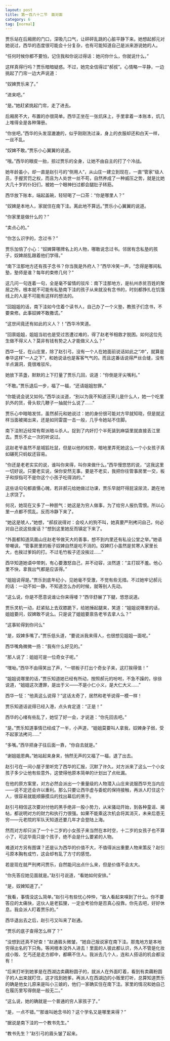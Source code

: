 ```yaml
---
layout: post
title: 第一百八十二节　面对面
category: 6
tag: [normal]
---
```


贾乐站在后厢房的门口，深吸几口气，让砰砰乱跳的心脏平静下来。她想起郝元对她说过，西华的态度很可能会十分复杂，也有可能知道自己是派来游说她的人。

“任何时候你都不要怕，记住我和你说过得话：她问你什么，你就说什么。”

这样真得行吗？贾乐暗暗疑惑。不过，她完全信得过“郝叔”。心情略一平静，一边挑起了门帘一边大声说道：

“奴婢贾乐来了。”

“进来吧。”

“是。”她赶紧挑起门帘，走了进去。

后厢房不大，布置的亦很简单。西华正坐在一张炕床上，手里拿着一本账本，炕几上堆得全是各种簿册。

“你坐吧。”西华的头发湿漉漉的，似乎刚刚洗过澡，身上的衣服却还和白天一样，一丝不乱。

“奴婢不敢。”贾乐小心翼翼的说道。

“哦。”西华的眼皮一抬，掠过贾乐的全身，让她不由自主的打了个冷战。

她年龄虽小，却一直是赵引弓的“侧用人”，从山庄一建立到现在，一直“管家”级人员，手握赏罚之权，而且为人处世一丝不苟，自然养成了一种威压之势，就是比她大几十岁的仆妇们，被她一个眼神扫过都会腿肚子转筋。

西华放下账本，端起盖碗，轻轻喝了一口茶：“你是哪里人？”

“奴婢是本地人，家就住在南下洼。离此地不算远。”贾乐小心翼翼的说道。

“你家里是做什么的？”

“卖点心的。”

“你怎么识字的，念过书？”

贾乐加倍了小心：“奴婢算哪牌名上的人物，哪敢说念过书。邻居有念私塾的孩子，奴婢胡乱跟着他们学得。”

“南下洼那地方还有孩子念书？你当我是外府人？”西华冷笑一声，“念得是哪间私塾，塾师是谁？每年的束修几何？”

这几问一句连着一句，全是毫不留情的驳斥：南下洼那地方，是杭州赤贫百姓的聚居之所，根本就不可能有私塾南下洼的孩子从来就没有念书的，时刻都挣扎在饥饿线上的人是不可能有这样的想法的。

“回姐姐的话，南下洼如今住着个读书人，自己办了一个义塾，教孩子们念书，不要束修。此事奴婢不敢撒谎。”

“这世间竟还有如此的义人？！”西华冷笑道。

“回禀姐姐，姐姐当初也是受过苦遭过难的，得了赵老爷相救才脱困。如何这位先生做不得义人？莫非有钱有势之人才能做义人么？”

西华一怔，在山庄里，除了赵引弓，没有一个人在她面前说话如此之“冲”，就算是奉华这样“一人之下”，和她说话也是客客气气的。而且这番话说得严丝合缝，没有半点漏洞，竟很难驳斥。

她放下茶盏，默默的上下打量了贾乐几回，说道：“你倒是牙尖嘴利。”

“不敢。”贾乐退后一步，福了一福，“还请姐姐恕罪。”

“你能说会说又如何。”西华淡淡道，“别以为我不知道汪荣儿是什么人，她一个吃里扒外的货，骨头软几鞭子一抽就什么说了……”

贾乐心中暗暗发怵，虽然郝元和她说过：她的身份很可能对方早就知晓，但是就这样当面被揭出来，还是如同雷霆一击一般，几乎令她站不住脚。

南下洼附近经常有帮派暗斗杀人。捉到了内奸打个半死装到麻袋里就直接丢江里去。贾乐不止一次的听说过。

这赵老爷虽然不是城狐社鼠，但是以他的权势，暗地里弄死她这么一个小女孩子真如碾死只蚂蚁还容易。

“你还是老老实实的说，谁叫你来得，叫你来做什么。”西华慢悠悠的说，“这我这里一切好说。只要老实说，保你安然无事。要是不老实，我把你往管事房里一交，板子和拶指可不是你这个小孩子吃得消的。”

这些话句句都直慑心魄，若非郝元给她做过功课，贾乐早就吓得屁滚尿流，跪在地上求饶了。

何况，她现在又多了一种胆气：她这是为穷人做事，为了给穷人报仇雪恨。所以心里一点都不慌乱。反而冷静下来了。

“她这是唬人，”她想，“郝叔说得对：会咬人的狗不叫，她真要严刑拷问自己，何必对自己说这些废话？”想到这里她反而镇定下来了。

“外面都知道凤凰山庄赵老爷做天大的善事，想不到内里还有私设公堂之举。”她语带嘲讽，“管事房里的板子奴婢自然是吃不消的。奴婢打小虽然是贫寒人家里长大，也挨过爹妈的打。不过毛竹板子还没挨过……”

西华知道她语中带刺，有心要激怒自己，并不动容，淡然道：“主打奴不羞。他心里不快，拿我出气都是应该得。”

“姐姐说得是。”贾乐到底年纪小，见她毫不受激，不觉有些无措。不过她牢记郝元的话：一动不如一静，不知道怎么办的时候，就等别人先动。

“这么说，你是不愿意说谁让你来得喽？”西华舒展了下腿，悠悠说道。

贾乐灵机一动，赶紧贴上去双膝跪下，给她捶起腿来，笑道：“姐姐说哪里的话，姐姐要问，奴婢敢不说么。只是说了姐姐要禀告老爷去拿人么？”

“这事轮得到你问么”

“是，奴婢多嘴了。”贾乐低头道，“要说派我来得人，也很想见姐姐一面呢。”

西华嘴角微微一扬：“我有什么好见的。”

“那人说了：姐姐可是一位奇女子呢。”

“嘿呦。”西华不由得笑出了声，“一顿板子打出个奇女子来，这打挨得值！”

“姐姐说哪里的话，”贾乐知道她已经有所动，按照郝元的吩咐，不急不躁的，徐徐说道，“姐姐这次遭罪，是出于义――不是小仁小义，是大仁大义……”

西华一怔：“他真这么说得？”这话太奇了，居然和老爷说得一模一样！

贾乐知道话说得已经入港，点头肯定道：“正是！”

西华的心绪有些乱了，她怔了好一会，才说道：“你先回去吧。”

“是。”贾乐知道事情已经成了一半，小声道，“姐姐莫要叫人拿我，奴婢身子弱，受不起家法拷问……”

“多嘴。”西华把身子往后面一靠，“你自去就是。”

“谢姐姐恩典。”她站起来身来，悄然无声的又福了一福，退了出去。

赵引弓在一间小屋子里听完了西华的汇报，沉默了许久。对方派来了这么一个小女孩子多少让他有些意外，这使得他原本简单的计划出了点纰漏。

在他的原方案里，对方必然会派出一个重量级的人物潜入山庄来说服西华充当内应――说不定还会许以重利。那么只要让西华虚与委蛇的保持接触，再派人盯住这个人，很容易就能顺藤摸瓜的找出幕后的黑手。

赵引弓相信这次要对付他的黑手绝非一股小势力，从米骚动开始，到各种童谣、揭帖，都说明对方的财力和执行力很强。如果不能乘这次机会将其消灭，未来后患无穷――元老院的军队天知道还要几年才会登陆上海。

然而对方却只派了一个十二岁的小女孩子来当然在本时空，十二岁的女孩子也不算小了，可这毕竟只是个孩子，绝不会是什么要紧的人物。

难道对方另有图谋？还是认为西华的价值不大，不值得派出重要人物来策反？赵引弓原本胸有成竹，这会却有乱了方寸的感觉。

若是现在就严刑拷问贾乐，自然能问出点什么来，但是价值不会太大。

“你先答应她见面就是。”赵引弓说道，“看她如何安排。”

“是，奴婢知道了。”

“我看，事情没这么简单。”赵引弓有些忧心忡忡，“敌人看起来嗅到了什么。你不要答应的太痛快，这伙人是老狐狸，一定会考验你是否真心投靠。你先去吧，好好休息。我会派人盯着贾乐的。”

西华退出去之后，赵引弓又叫来了赵通。

“贾乐的底子查得怎么样了？”

“没想到还真不好查！”赵通眉头微皱，“她自己报说家在南下洼。那鬼地方是本地穷得出名的下只角。等闲根本没外人进去！里面的人彼此都认识，外人不管是化妆成小贩、乞丐还是走方郎中，都瞒不住人。我派去几个人，连和人搭话的机会都没有！

“后来打听到她爹是在西湖边卖藕粉圆子的，就派人在外面盯着，看到有卖藕粉圆子的人出来就盯住，这才找到她爹。再派人在西湖边的小贩里打听，总算知道贾乐的确是他女儿原来是叫小三娘的，他们一家确实住在南下洼。家里的情况和她自己在履历里写得倒是一般无二。”

“这么说，她的确就是一个普通的穷人家孩子了。”

“是，一点不错。”“那谁叫她念书的？这个学名又是哪里来得？”

“据说是南下洼的一个教书先生。”

“教书先生？”赵引弓的眉头皱了起来。
